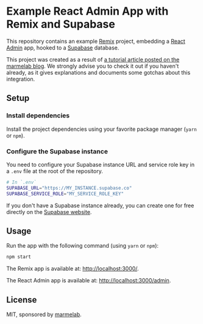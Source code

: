 # Example React Admin App with Remix and Supabase

This repository contains an example [Remix](https://remix.run/) project, embedding a [React Admin](https://marmelab.com/react-admin/) app, hooked to a [Supabase](https://supabase.com/) database.

This project was created as a result of [a tutorial article posted on the marmelab blog](https://marmelab.com/blog/2022/07/01/add-react-admin-to-your-remix-app-using-supabase.html). We strongly advise you to check it out if you haven't already, as it gives explanations and documents some gotchas about this integration.

## Setup

### Install dependencies

Install the project dependencies using your favorite package manager (`yarn` or `npm`).

### Configure the Supabase instance

You need to configure your Supabase instance URL and service role key in a `.env` file at the root of the repository.

```sh
# In `.env`
SUPABASE_URL="https://MY_INSTANCE.supabase.co"
SUPABASE_SERVICE_ROLE="MY_SERVICE_ROLE_KEY"
```

If you don't have a Supabase instance already, you can create one for free directly on the [Supabase website](https://app.supabase.com/).

## Usage

Run the app with the following command (using `yarn` or `npm`):

```sh
npm start
```

The Remix app is available at: [http://localhost:3000/](http://localhost:3000/).

The React Admin app is available at: [http://localhost:3000/admin](http://localhost:3000/admin).


## License

MIT, sponsored by [marmelab](https://marmelab.com/).
